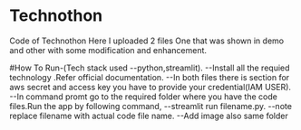 # Technothon
Code of Technothon
Here I uploaded 2 files One that was shown in demo and other with some modification and enhancement.

#How To Run-(Tech stack used --python,streamlit).
--Install all the requied technology .Refer official documentation.
--In both files there is section for aws secret and access key you have to provide your credential(IAM USER).
--In command promt go to the required folder where you have the code files.Run the app by following command,
--streamlit run filename.py.
--note replace filename with actual code file name.
--Add image also same folder
